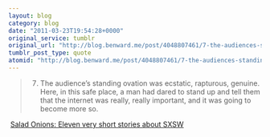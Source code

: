 ```yaml
---
layout: blog
category: blog
date: "2011-03-23T19:54:28+0000"
original_service: tumblr
original_url: "http://blog.benward.me/post/4048807461/7-the-audiences-standing-ovation-was-ecstatic"
tumblr_post_type: quote
atomid: "http://blog.benward.me/post/4048807461/7-the-audiences-standing-ovation-was-ecstatic"
---
```

> 7. The audience’s standing ovation was ecstatic, rapturous, genuine. Here, in this safe place, a man had dared to stand up and tell them that the internet was really, really important, and it was going to become more so.

 <a href="http://saladonions.tumblr.com/post/3999930602">Salad Onions: Eleven very short stories about SXSW</a>